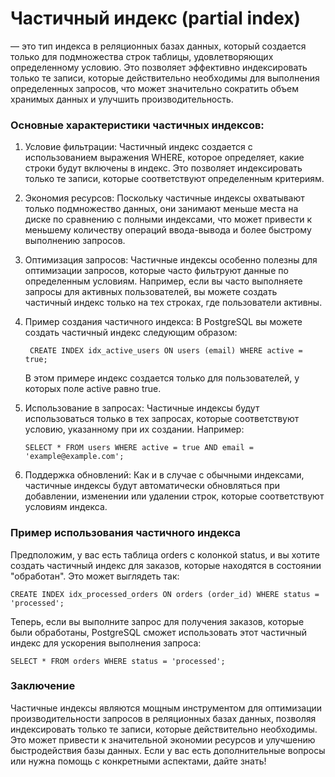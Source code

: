 # **Частичный индекс (partial index)**

— это тип индекса в реляционных базах данных, который создается только для подмножества строк таблицы, удовлетворяющих определенному условию. Это позволяет эффективно индексировать только те записи, которые действительно необходимы для выполнения определенных запросов, что может значительно сократить объем хранимых данных и улучшить производительность.

### Основные характеристики частичных индексов:

1. Условие фильтрации: Частичный индекс создается с использованием выражения WHERE, которое определяет, какие строки будут включены в индекс. Это позволяет индексировать только те записи, которые соответствуют определенным критериям.

2. Экономия ресурсов: Поскольку частичные индексы охватывают только подмножество данных, они занимают меньше места на диске по сравнению с полными индексами, что может привести к меньшему количеству операций ввода-вывода и более быстрому выполнению запросов.

3. Оптимизация запросов: Частичные индексы особенно полезны для оптимизации запросов, которые часто фильтруют данные по определенным условиям. Например, если вы часто выполняете запросы для активных пользователей, вы можете создать частичный индекс только на тех строках, где пользователи активны.

4. Пример создания частичного индекса: В PostgreSQL вы можете создать частичный индекс следующим образом:
   ```jql
    CREATE INDEX idx_active_users ON users (email) WHERE active = true;
    ```
   В этом примере индекс создается только для пользователей, у которых поле active равно true.

5. Использование в запросах: Частичные индексы будут использоваться только в тех запросах, которые соответствуют условию, указанному при их создании. Например:

    ```jql
    SELECT * FROM users WHERE active = true AND email = 'example@example.com';
    ```

6. Поддержка обновлений: Как и в случае с обычными индексами, частичные индексы будут автоматически обновляться при добавлении, изменении или удалении строк, которые соответствуют условиям индекса.

### Пример использования частичного индекса

Предположим, у вас есть таблица orders с колонкой status, и вы хотите создать частичный индекс для заказов, которые находятся в состоянии "обработан". Это может выглядеть так:

`CREATE INDEX idx_processed_orders ON orders (order_id) WHERE status = 'processed';
`

Теперь, если вы выполните запрос для получения заказов, которые были обработаны, PostgreSQL сможет использовать этот частичный индекс для ускорения выполнения запроса:

`SELECT * FROM orders WHERE status = 'processed';
`

### Заключение

Частичные индексы являются мощным инструментом для оптимизации производительности запросов в реляционных базах данных, позволяя индексировать только те записи, которые действительно необходимы. Это может привести к значительной экономии ресурсов и улучшению быстродействия базы данных. Если у вас есть дополнительные вопросы или нужна помощь с конкретными аспектами, дайте знать!